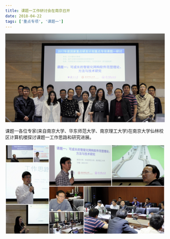 ```yaml
---
title: 课题一工作研讨会在南京召开
date: 2018-04-22
tags: ['重点专项', '课题一']
---
```


![](/content/2018-04-22.jpg)

课题一各位专家(来自南京大学、华东师范大学、南京理工大学)在南京大学仙林校区计算机楼探讨课题一工作思路和研究进展。

<!--more-->

![](/content/2018-04-22a.jpg)
